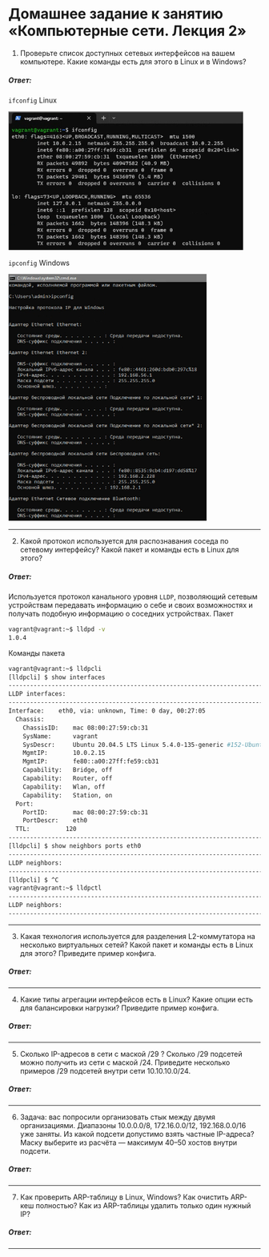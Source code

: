 # Домашнее задание к занятию «Компьютерные сети. Лекция 2»


1. Проверьте список доступных сетевых интерфейсов на вашем компьютере. Какие команды есть для этого в Linux и в Windows?

##### Ответ:

`ifconfig` Linux  

![](images/1_1.PNG)

`ipconfig` Windows  

![](images/1_2.PNG)  

---

2. Какой протокол используется для распознавания соседа по сетевому интерфейсу? Какой пакет и команды есть в Linux для этого?

##### Ответ:

Используется протокол канального уровня `LLDP`, позволяющий сетевым устройствам передавать информацию о себе и своих возможностях и получать подобную информацию о соседних устройствах. Пакет
```bash
vagrant@vagrant:~$ lldpd -v
1.0.4
```
Команды пакета
```bash
vagrant@vagrant:~$ lldpcli
[lldpcli] $ show interfaces
-------------------------------------------------------------------------------
LLDP interfaces:
-------------------------------------------------------------------------------
Interface:    eth0, via: unknown, Time: 0 day, 00:27:05
  Chassis:
    ChassisID:    mac 08:00:27:59:cb:31
    SysName:      vagrant
    SysDescr:     Ubuntu 20.04.5 LTS Linux 5.4.0-135-generic #152-Ubuntu SMP Wed Nov 23 20:19:22 UTC 2022 x86_64
    MgmtIP:       10.0.2.15
    MgmtIP:       fe80::a00:27ff:fe59:cb31
    Capability:   Bridge, off
    Capability:   Router, off
    Capability:   Wlan, off
    Capability:   Station, on
  Port:
    PortID:       mac 08:00:27:59:cb:31
    PortDescr:    eth0
  TTL:          120
-------------------------------------------------------------------------------
[lldpcli] $ show neighbors ports eth0
-------------------------------------------------------------------------------
LLDP neighbors:
-------------------------------------------------------------------------------
[lldpcli] $ ^C
vagrant@vagrant:~$ lldpctl
-------------------------------------------------------------------------------
LLDP neighbors:
-------------------------------------------------------------------------------
```

---

3. Какая технология используется для разделения L2-коммутатора на несколько виртуальных сетей? Какой пакет и команды есть в Linux для этого? Приведите пример конфига.

##### Ответ:

---

4. Какие типы агрегации интерфейсов есть в Linux? Какие опции есть для балансировки нагрузки? Приведите пример конфига.

##### Ответ:

---

5. Сколько IP-адресов в сети с маской /29 ? Сколько /29 подсетей можно получить из сети с маской /24. Приведите несколько примеров /29 подсетей внутри сети 10.10.10.0/24.

##### Ответ:

---

6. Задача: вас попросили организовать стык между двумя организациями. Диапазоны 10.0.0.0/8, 172.16.0.0/12, 192.168.0.0/16 уже заняты. Из какой подсети допустимо взять частные IP-адреса? Маску выберите из расчёта — максимум 40–50 хостов внутри подсети.

##### Ответ:

---

7. Как проверить ARP-таблицу в Linux, Windows? Как очистить ARP-кеш полностью? Как из ARP-таблицы удалить только один нужный IP?

##### Ответ:

---
